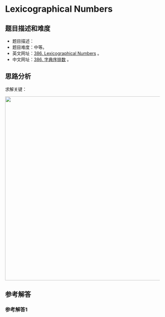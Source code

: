 # Lexicographical Numbers

## 题目描述和难度
+ 题目描述：
+ 题目难度：中等。
+ 英文网址：[386. Lexicographical Numbers](https://leetcode.com/problems/lexicographical-numbers/description/)  。
+ 中文网址：[386. 字典序排数](https://leetcode-cn.com/problems/lexicographical-numbers/description/)  。
## 思路分析
求解关键：

<img src="https://liweiwei1419.github.io/images/leetcode-solution/" width="600">

## 参考解答
### 参考解答1

```java

```